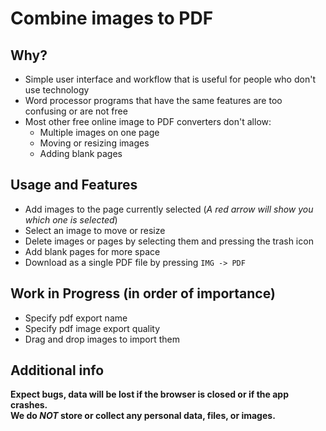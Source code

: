 # Combine images to PDF

## Why?

- Simple user interface and workflow that is useful for people who don't use technology
- Word processor programs that have the same features are too confusing or are not free
- Most other free online image to PDF converters don't allow:
  - Multiple images on one page
  - Moving or resizing images
  - Adding blank pages

## Usage and Features

- Add images to the page currently selected (_A red arrow will show you which one is selected_)
- Select an image to move or resize
- Delete images or pages by selecting them and pressing the trash icon
- Add blank pages for more space
- Download as a single PDF file by pressing `IMG -> PDF`

## Work in Progress (in order of importance)

- Specify pdf export name
- Specify pdf image export quality
- Drag and drop images to import them

## Additional info

**Expect bugs, data will be lost if the browser is closed or if the app crashes.**  
**We do _NOT_ store or collect any personal data, files, or images.**
